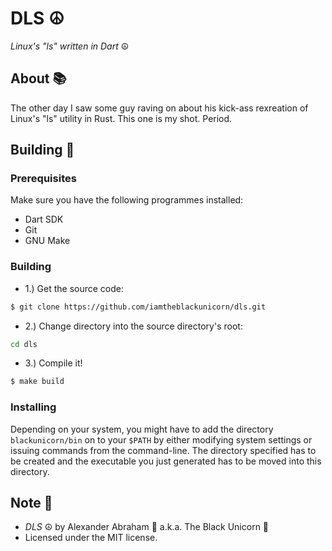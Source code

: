 # DLS :peace_symbol:

*Linux's "ls" written in Dart* :peace_symbol:

## About :books:

The other day I saw some guy raving on about his kick-ass rexreation of Linux's "ls" utility in Rust. This one is my shot. Period.

## Building :hammer:

### Prerequisites

Make sure you have the following programmes installed:

- Dart SDK
- Git
- GNU Make

### Building

- 1.) Get the source code:

```bash
$ git clone https://github.com/iamtheblackunicorn/dls.git
```

- 2.) Change directory into the source directory's root:

```bash
cd dls
```

- 3.) Compile it!

```bash
$ make build
```

### Installing

Depending on your system, you might have to add the directory `blackunicorn/bin` on to your `$PATH` by either modifying system settings or issuing commands from the command-line. The directory specified has to be created and the executable you just generated has to be moved into this directory.

## Note :scroll:

- *DLS* :peace_symbol: by Alexander Abraham :black_heart: a.k.a. The Black Unicorn :unicorn:
- Licensed under the MIT license.
